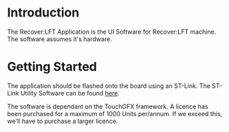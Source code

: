 # Introduction 
The Recover:LFT Application is the UI Software for Recover:LFT machine. The software assumes it's hardware.

# Getting Started
The application should be flashed onto the board using an ST-Link. The ST-Link Utility Software can be found [here](https://www.st.com/en/development-tools/stsw-link004.html). 

The software is dependant on the TouchGFX framework. A licence has been purchased for a maximum of 1000 Units per/annum. If we exceed this, we'll have to purchase a larger licence.
